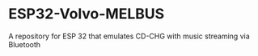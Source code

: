 # ESP32-Volvo-MELBUS
A repository for ESP 32 that emulates CD-CHG with music streaming via Bluetooth
